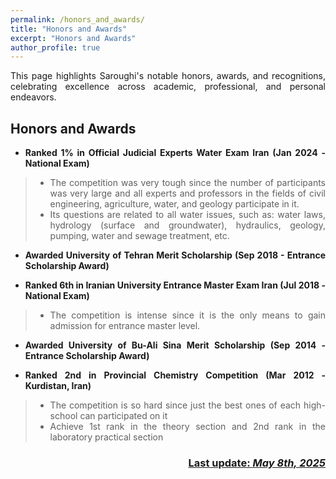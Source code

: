 ```yaml
---
permalink: /honors_and_awards/
title: "Honors and Awards"
excerpt: "Honors and Awards"
author_profile: true
---
```

<style>body {text-align: justify}</style>

This page highlights Saroughi's notable honors, awards, and recognitions, celebrating excellence across academic, professional, and personal endeavors.

## Honors and Awards

* **Ranked 1% in Official Judicial Experts Water Exam Iran (Jan 2024 - National Exam)**
>    * The competition was very tough since the number of participants was very large and all experts and professors in the fields of civil engineering, agriculture, water, and geology participate in it.
>    * Its questions are related to all water issues, such as: water laws, hydrology (surface and groundwater), hydraulics, geology, pumping, water and sewage treatment, etc.

* **Awarded University of Tehran Merit Scholarship (Sep 2018 - Entrance Scholarship Award)**

* **Ranked 6th in Iranian University Entrance Master Exam Iran (Jul 2018 - National Exam)**
>    * The competition is intense since it is the only means to gain admission for entrance master level.

* **Awarded University of Bu-Ali Sina Merit Scholarship (Sep 2014 - Entrance Scholarship Award)**

* **Ranked 2nd in Provincial Chemistry Competition (Mar 2012 - Kurdistan, Iran)**
>    * The competition is so hard since just the best ones of each high-school can participated on it
>    * Achieve 1st rank in the theory section and 2nd rank in the laboratory practical section


<p align="right">
  <h3 align="right"><b><u> Last update: <i>May 8th, 2025 </i></u></b></h3>
</p>
